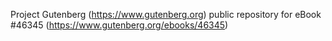 Project Gutenberg (https://www.gutenberg.org) public repository for eBook #46345 (https://www.gutenberg.org/ebooks/46345)
